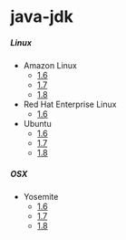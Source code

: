 # java-jdk

##### Linux
* Amazon Linux
  * [1.6](/docs/linux/amazon/1.6.md)
  * [1.7](/docs/linux/amazon/1.7.md)
  * [1.8](/docs/linux/amazon/1.8.md)
* Red Hat Enterprise Linux
  * [1.6](/docs/linux/rhel/5.11/1.6.md)
* Ubuntu
  * [1.6](/docs/linux/ubuntu/1.6.md)
  * [1.7](/docs/linux/ubuntu/1.7.md)
  * [1.8](/docs/linux/ubuntu/1.8.md)

##### OSX
* Yosemite
  * [1.6](/docs/osx/1.6.md)
  * [1.7](/docs/osx/1.7.md)
  * [1.8](/docs/osx/1.8.md)
